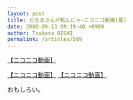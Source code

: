 ```yaml
---
layout: post
title: だるまさんが転んにゃ‐ニコニコ動画(夏)
date: 2008-09-13 09:19:40 +0900
author: Tsukasa OISHI
permalink: /articles/589
---
```


<script type="text/javascript" src="http://ext.nicovideo.jp/thumb_watch/sm4555836?w=490&amp;h=307"></script>

<noscript><a href="http://www.nicovideo.jp/watch/sm4555836">【ニコニコ動画】</a></noscript>

<script type="text/javascript" src="http://ext.nicovideo.jp/thumb_watch/sm4565093?w=490&amp;h=307"></script><noscript><a href="http://www.nicovideo.jp/watch/sm4565093">【ニコニコ動画】</a></noscript>

<script type="text/javascript" src="http://ext.nicovideo.jp/thumb_watch/sm4595442?w=490&amp;h=307"></script><noscript><a href="http://www.nicovideo.jp/watch/sm4595442">【ニコニコ動画】</a></noscript>

おもしろい。
